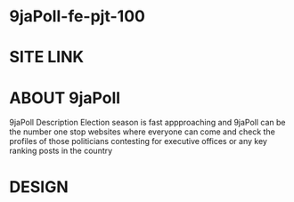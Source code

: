 # 9jaPoll-fe-pjt-100

# SITE LINK


# ABOUT 9jaPoll
9jaPoll Description Election season is fast appproaching and 9jaPoll can be the number one stop websites where everyone can come and check the profiles of those politicians contesting for executive offices or any key ranking posts in the country

# DESIGN
